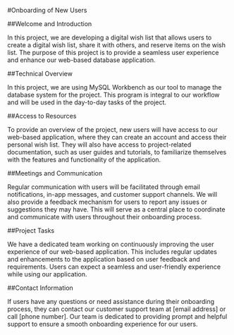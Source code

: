 #Onboarding of New Users

##Welcome and Introduction

In this project, we are developing a digital wish list that allows users to create a digital wish list, share it with others, and reserve items on the wish list. The purpose of this project is to provide a seamless user experience and enhance our web-based database application.

##Technical Overview

In this project, we are using MySQL Workbench as our tool to manage the database system for the project. This program is integral to our workflow and will be used in the day-to-day tasks of the project.

##Access to Resources

To provide an overview of the project, new users will have access to our web-based application, where they can create an account and access their personal wish list. They will also have access to project-related documentation, such as user guides and tutorials, to familiarize themselves with the features and functionality of the application.

##Meetings and Communication

Regular communication with users will be facilitated through email notifications, in-app messages, and customer support channels. We will also provide a feedback mechanism for users to report any issues or suggestions they may have. This will serve as a central place to coordinate and communicate with users throughout their onboarding process.

##Project Tasks

We have a dedicated team working on continuously improving the user experience of our web-based application. This includes regular updates and enhancements to the application based on user feedback and requirements. Users can expect a seamless and user-friendly experience while using our application.

##Contact Information

If users have any questions or need assistance during their onboarding process, they can contact our customer support team at [email address] or call [phone number]. Our team is dedicated to providing prompt and helpful support to ensure a smooth onboarding experience for our users.

